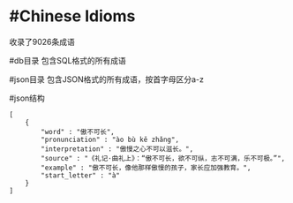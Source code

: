 #Chinese Idioms
==============

收录了9026条成语

#db目录
包含SQL格式的所有成语

#json目录
包含JSON格式的所有成语，按首字母区分a-z

#json结构
```text
[
    {
        "word" : "傲不可长",
        "pronunciation" : "ào bù kě zhǎng",
        "interpretation" : "傲慢之心不可以滋长。",
        "source" : "《礼记·曲礼上》：“傲不可长，欲不可纵，志不可满，乐不可极。”",
        "example" : "傲不可长，像他那样傲慢的孩子，家长应加强教育。",
        "start_letter" : "à"
    }
]
```
